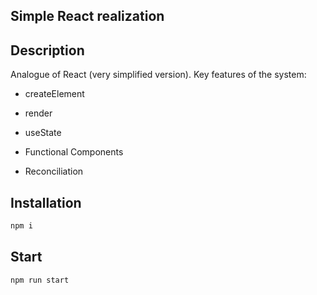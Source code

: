 ## Simple React realization

## Description

Analogue of React (very simplified version). Key features of the system:

- createElement
- render
- useState

- Functional Components
- Reconciliation

## Installation

```bash
npm i
```

## Start

```bash
npm run start
```
